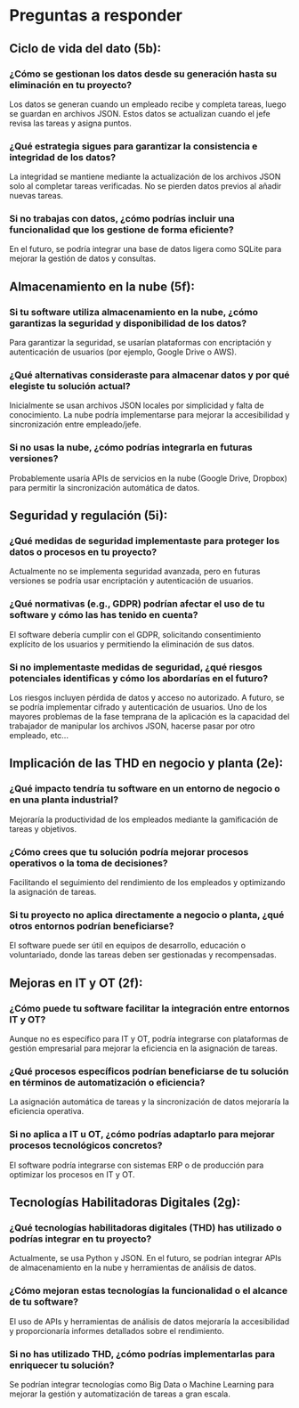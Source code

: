 # Preguntas a responder
## Ciclo de vida del dato (5b):

### ¿Cómo se gestionan los datos desde su generación hasta su eliminación en tu proyecto?
Los datos se generan cuando un empleado recibe y completa tareas, luego se guardan en archivos JSON. Estos datos se actualizan cuando el jefe revisa las tareas y asigna puntos.
### ¿Qué estrategia sigues para garantizar la consistencia e integridad de los datos?
La integridad se mantiene mediante la actualización de los archivos JSON solo al completar tareas verificadas. No se pierden datos previos al añadir nuevas tareas.
### Si no trabajas con datos, ¿cómo podrías incluir una funcionalidad que los gestione de forma eficiente?
En el futuro, se podría integrar una base de datos ligera como SQLite para mejorar la gestión de datos y consultas.

## Almacenamiento en la nube (5f):

### Si tu software utiliza almacenamiento en la nube, ¿cómo garantizas la seguridad y disponibilidad de los datos?
Para garantizar la seguridad, se usarían plataformas con encriptación y autenticación de usuarios (por ejemplo, Google Drive o AWS).
### ¿Qué alternativas consideraste para almacenar datos y por qué elegiste tu solución actual?
Inicialmente se usan archivos JSON locales por simplicidad y falta de conocimiento. La nube podría implementarse para mejorar la accesibilidad y sincronización entre empleado/jefe.
### Si no usas la nube, ¿cómo podrías integrarla en futuras versiones?
Probablemente usaría APIs de servicios en la nube (Google Drive, Dropbox) para permitir la sincronización automática de datos.

## Seguridad y regulación (5i):

### ¿Qué medidas de seguridad implementaste para proteger los datos o procesos en tu proyecto?
Actualmente no se implementa seguridad avanzada, pero en futuras versiones se podría usar encriptación y autenticación de usuarios.
### ¿Qué normativas (e.g., GDPR) podrían afectar el uso de tu software y cómo las has tenido en cuenta?
El software debería cumplir con el GDPR, solicitando consentimiento explícito de los usuarios y permitiendo la eliminación de sus datos.
### Si no implementaste medidas de seguridad, ¿qué riesgos potenciales identificas y cómo los abordarías en el futuro?
Los riesgos incluyen pérdida de datos y acceso no autorizado. A futuro, se se podría implementar cifrado y autenticación de usuarios. Uno de los mayores problemas de la fase temprana de la aplicación es la capacidad del trabajador de manipular los archivos JSON, hacerse pasar por otro empleado, etc...

## Implicación de las THD en negocio y planta (2e):

### ¿Qué impacto tendría tu software en un entorno de negocio o en una planta industrial?
Mejoraría la productividad de los empleados mediante la gamificación de tareas y objetivos.
### ¿Cómo crees que tu solución podría mejorar procesos operativos o la toma de decisiones?
Facilitando el seguimiento del rendimiento de los empleados y optimizando la asignación de tareas.
### Si tu proyecto no aplica directamente a negocio o planta, ¿qué otros entornos podrían beneficiarse?
El software puede ser útil en equipos de desarrollo, educación o voluntariado, donde las tareas deben ser gestionadas y recompensadas.

## Mejoras en IT y OT (2f):

### ¿Cómo puede tu software facilitar la integración entre entornos IT y OT?
Aunque no es específico para IT y OT, podría integrarse con plataformas de gestión empresarial para mejorar la eficiencia en la asignación de tareas.
### ¿Qué procesos específicos podrían beneficiarse de tu solución en términos de automatización o eficiencia?
La asignación automática de tareas y la sincronización de datos mejoraría la eficiencia operativa.
### Si no aplica a IT u OT, ¿cómo podrías adaptarlo para mejorar procesos tecnológicos concretos?
El software podría integrarse con sistemas ERP o de producción para optimizar los procesos en IT y OT.

## Tecnologías Habilitadoras Digitales (2g):

### ¿Qué tecnologías habilitadoras digitales (THD) has utilizado o podrías integrar en tu proyecto?
Actualmente, se usa Python y JSON. En el futuro, se podrían integrar APIs de almacenamiento en la nube y herramientas de análisis de datos.
### ¿Cómo mejoran estas tecnologías la funcionalidad o el alcance de tu software?
El uso de APIs y herramientas de análisis de datos mejoraría la accesibilidad y proporcionaría informes detallados sobre el rendimiento.
### Si no has utilizado THD, ¿cómo podrías implementarlas para enriquecer tu solución?
Se podrían integrar tecnologías como Big Data o Machine Learning para mejorar la gestión y automatización de tareas a gran escala.
